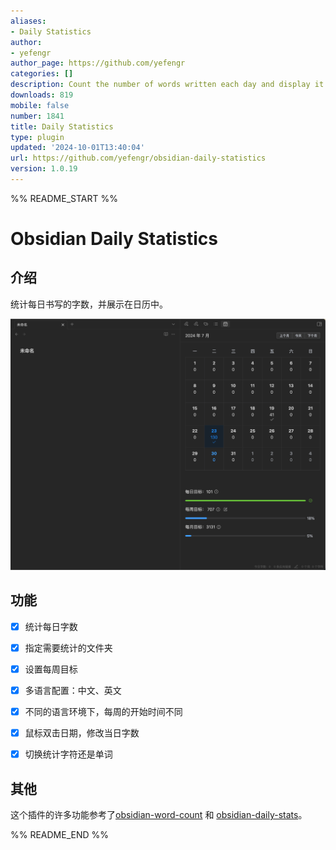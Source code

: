 ```yaml
---
aliases:
- Daily Statistics
author:
- yefengr
author_page: https://github.com/yefengr
categories: []
description: Count the number of words written each day and display it on a calendar.
downloads: 819
mobile: false
number: 1841
title: Daily Statistics
type: plugin
updated: '2024-10-01T13:40:04'
url: https://github.com/yefengr/obsidian-daily-statistics
version: 1.0.19
---
```


%% README_START %%

# Obsidian Daily Statistics

## 介绍
统计每日书写的字数，并展示在日历中。

![img.png](https://raw.githubusercontent.com/yefengr/obsidian-daily-statistics/HEAD/img.png)



## 功能
- [x] 统计每日字数
- [x] 指定需要统计的文件夹
- [x] 设置每周目标
- [x] 多语言配置：中文、英文
- [x] 不同的语言环境下，每周的开始时间不同
- [x] 鼠标双击日期，修改当日字数
- [x] 切换统计字符还是单词


## 其他

这个插件的许多功能参考了[obsidian-word-count](https://github.com/lukeleppan/better-word-count) 和 [obsidian-daily-stats](https://github.com/dhruvik7/obsidian-daily-stats)。



%% README_END %%